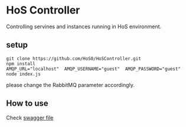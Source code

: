 # HoS Controller

Controlling servines and instances running in HoS environment.

## setup

```
git clone https://github.com/HoS0/HoSController.git
npm install
AMQP_URL="localhost"  AMQP_USERNAME="guest"  AMQP_PASSWORD="guest" node index.js
```

please change the RabbitMQ parameter accordingly.

## How to use

Check [swagger file](https://github.com/HoS0/HoSController/blob/master/src/serviceDoc.json)
